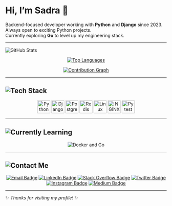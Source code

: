 # Hi, I’m Sadra 👋

Backend-focused developer working with **Python** and **Django** since 2023. Always open to exciting Python projects.  
Currently exploring **Go** to level up my engineering stack.

---

![GitHub Stats](https://img.shields.io/badge/-GitHub%20Stats-0d1117?style=for-the-badge&logo=github&logoColor=white)

<p align="center">
  <a href="https://github.com/SaDR4M">
    <img src="https://github-readme-stats.vercel.app/api/top-langs/?username=SaDR4M&layout=compact&theme=dracula" alt="Top Languages" />
  </a>
</p>

<p align="center">
  <a href="https://github.com/SaDR4M">
    <img src="https://github-readme-activity-graph.vercel.app/graph?username=SaDR4M&bg_color=0d1117&color=ffffff&line=00b4d8&point=ffffff&area=true&hide_border=true" alt="Contribution Graph" />
  </a>
</p>

---

## ![Tech Stack](https://img.shields.io/badge/-Tech%20Stack-0d1117?style=for-the-badge&logo=devdotto&logoColor=white)

<p align="center">
  <img src="https://cdn.jsdelivr.net/gh/devicons/devicon/icons/python/python-original.svg" width="40" alt="Python" />
  <img src="https://cdn.jsdelivr.net/gh/devicons/devicon/icons/django/django-plain.svg" width="40" alt="Django" />
  <img src="https://cdn.jsdelivr.net/gh/devicons/devicon/icons/postgresql/postgresql-original.svg" width="40" alt="PostgreSQL" />
  <img src="https://cdn.jsdelivr.net/gh/devicons/devicon/icons/redis/redis-original.svg" width="40" alt="Redis" />
  <img src="https://cdn.jsdelivr.net/gh/devicons/devicon/icons/linux/linux-original.svg" width="40" alt="Linux" />
  <img src="https://cdn.jsdelivr.net/gh/devicons/devicon/icons/nginx/nginx-original.svg" width="40" alt="NGINX" />
  <img src="https://cdn.jsdelivr.net/gh/devicons/devicon/icons/pytest/pytest-original.svg" width="40" alt="Pytest" />
</p>

---

## ![Currently Learning](https://img.shields.io/badge/-Currently%20Learning-0d1117?style=for-the-badge&logo=go&logoColor=white)

<p align="center">
  <img src="https://skillicons.dev/icons?i=docker,go" alt="Docker and Go" />
</p>

---

## ![Contact Me](https://img.shields.io/badge/-Contact%20Me-0d1117?style=for-the-badge&logo=gmail&logoColor=white)

<p align="center">
  <a href="mailto:your-email@example.com"><img src="https://img.shields.io/badge/email-D14836?style=for-the-badge&logo=gmail&logoColor=white" alt="Email Badge"/></a>
  <a href="https://linkedin.com/in/your-linkedin"><img src="https://img.shields.io/badge/linkedin-0A66C2?style=for-the-badge&logo=linkedin&logoColor=white" alt="LinkedIn Badge"/></a>
  <a href="https://stackoverflow.com/users/your-stackoverflow-id"><img src="https://img.shields.io/badge/StackOverflow-FE7A16?style=for-the-badge&logo=stackoverflow&logoColor=white" alt="Stack Overflow Badge"/></a>
  <a href="https://twitter.com/your-twitter"><img src="https://img.shields.io/badge/twitter-1DA1F2?style=for-the-badge&logo=twitter&logoColor=white" alt="Twitter Badge"/></a>
  <a href="https://instagram.com/your-instagram"><img src="https://img.shields.io/badge/Instagram-E4405F?style=for-the-badge&logo=instagram&logoColor=white" alt="Instagram Badge"/></a>
  <a href="https://medium.com/@your-medium"><img src="https://img.shields.io/badge/Medium-000000?style=for-the-badge&logo=medium&logoColor=white" alt="Medium Badge"/></a>
</p>

---

✨ *Thanks for visiting my profile!* ✨
